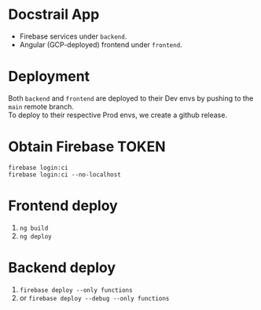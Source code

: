 # Docstrail App

- Firebase services under `backend`.
- Angular (GCP-deployed) frontend under `frontend`.

# Deployment

Both `backend` and `frontend` are deployed to their Dev envs by pushing to the `main` remote branch.\
To deploy to their respective Prod envs, we create a github release.

# Obtain Firebase TOKEN

```
firebase login:ci
firebase login:ci --no-localhost
```

# Frontend deploy

1. `ng build`
2. `ng deploy`

# Backend deploy

1. `firebase deploy --only functions`
1. or `firebase deploy --debug --only functions`
